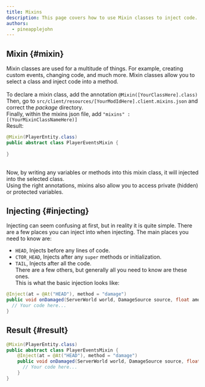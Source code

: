 ```yaml
---
title: Mixins
description: This page covers how to use Mixin classes to inject code.
authors:
  - pineapplejohn
---
```


## Mixin {#mixin}
Mixin classes are used for a multitude of things. For example, creating custom events, 
changing code, and much more. Mixin classes allow you to select a class and inject code into a method. <br/><br/>
To declare a mixin class, add the annotation ```@Mixin([YourClassHere].class)``` <br/> Then, go to ```src/client/resources/[YourModIdHere].client.mixins.json``` and correct the *package* directory. <br/> Finally, within the mixins json file, add ```"mixins" : [(YourMixinClassNameHere)]``` <br/>
Result: <br/>
```java
@Mixin(PlayerEntity.class)
public abstract class PlayerEventsMixin {
  
}
```
<br/>
Now, by writing any variables or methods into this mixin class, it will injected into the selected class. <br/>
Using the right annotations, mixins also allow you to access private (hidden) or protected variables.

## Injecting {#injecting}
Injecting can seem confusing at first, but in reality it is quite simple. There are a few places you can inject into when injecting. The main places you need to know are: <br/>
- ```HEAD```, Injects before any lines of code. <br/>
- ```CTOR_HEAD```, Injects after any ```super``` methods or initialization. <br/>
- ```TAIL```, Injects after all the code. <br/>
There are a few others, but generally all you need to know are these ones. <br/>
This is what the basic injection looks like:

```java
@Inject(at = @At("HEAD"), method = "damage")
public void onDamaged(ServerWorld world, DamageSource source, float amount, CallbackInfoReturnable<Boolean> cir) {
  // Your code here...
}
```
## Result {#result}
```java
@Mixin(PlayerEntity.class)
public abstract class PlayerEventsMixin {
    @Inject(at = @At("HEAD"), method = "damage")
    public void onDamaged(ServerWorld world, DamageSource source, float amount, CallbackInfoReturnable<Boolean> cir) {
      // Your code here...
    }
}
```
